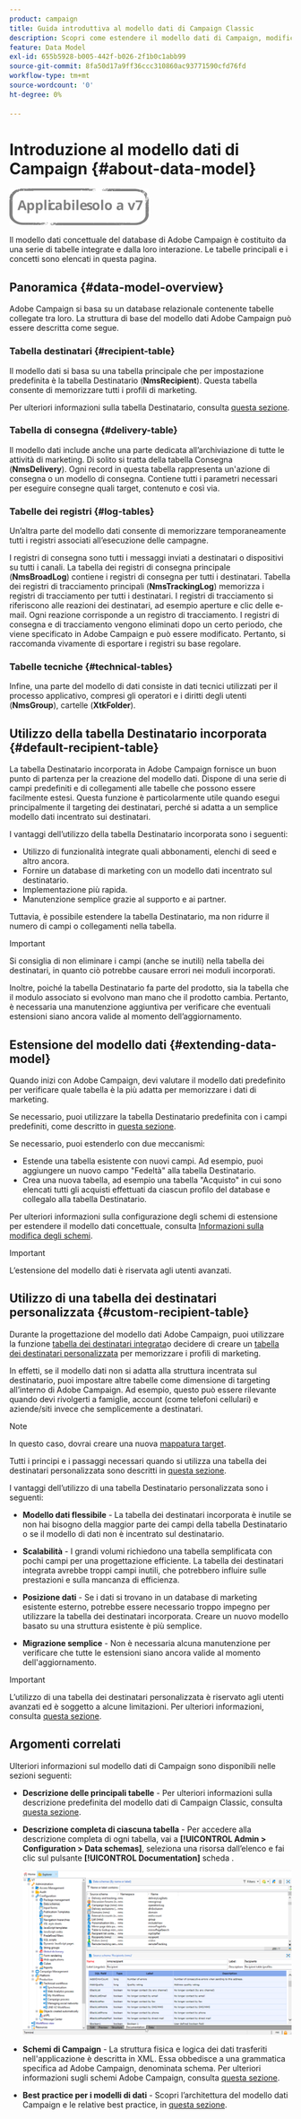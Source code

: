 ```yaml
---
product: campaign
title: Guida introduttiva al modello dati di Campaign Classic
description: Scopri come estendere il modello dati di Campaign, modificare gli schemi, utilizzare le API e altro ancora
feature: Data Model
exl-id: 655b5928-b005-442f-b026-2f1b0c1abb99
source-git-commit: 8fa50d17a9ff36ccc310860ac93771590cfd76fd
workflow-type: tm+mt
source-wordcount: '0'
ht-degree: 0%

---
```


# Introduzione al modello dati di Campaign {#about-data-model}

![](../../assets/v7-only.svg)

Il modello dati concettuale del database di Adobe Campaign è costituito da una serie di tabelle integrate e dalla loro interazione. Le tabelle principali e i concetti sono elencati in questa pagina.

## Panoramica {#data-model-overview}

Adobe Campaign si basa su un database relazionale contenente tabelle collegate tra loro. La struttura di base del modello dati Adobe Campaign può essere descritta come segue.

### Tabella destinatari {#recipient-table}

Il modello dati si basa su una tabella principale che per impostazione predefinita è la tabella Destinatario (**NmsRecipient**). Questa tabella consente di memorizzare tutti i profili di marketing.

Per ulteriori informazioni sulla tabella Destinatario, consulta [questa sezione](#default-recipient-table).

### Tabella di consegna {#delivery-table}

Il modello dati include anche una parte dedicata all’archiviazione di tutte le attività di marketing. Di solito si tratta della tabella Consegna (**NmsDelivery**). Ogni record in questa tabella rappresenta un&#39;azione di consegna o un modello di consegna. Contiene tutti i parametri necessari per eseguire consegne quali target, contenuto e così via.

### Tabelle dei registri {#log-tables}

Un’altra parte del modello dati consente di memorizzare temporaneamente tutti i registri associati all’esecuzione delle campagne.

I registri di consegna sono tutti i messaggi inviati a destinatari o dispositivi su tutti i canali. La tabella dei registri di consegna principale (**NmsBroadLog**) contiene i registri di consegna per tutti i destinatari.
Tabella dei registri di tracciamento principali (**NmsTrackingLog**) memorizza i registri di tracciamento per tutti i destinatari. I registri di tracciamento si riferiscono alle reazioni dei destinatari, ad esempio aperture e clic delle e-mail. Ogni reazione corrisponde a un registro di tracciamento.
I registri di consegna e di tracciamento vengono eliminati dopo un certo periodo, che viene specificato in Adobe Campaign e può essere modificato. Pertanto, si raccomanda vivamente di esportare i registri su base regolare.

### Tabelle tecniche {#technical-tables}

Infine, una parte del modello di dati consiste in dati tecnici utilizzati per il processo applicativo, compresi gli operatori e i diritti degli utenti (**NmsGroup**), cartelle (**XtkFolder**).

## Utilizzo della tabella Destinatario incorporata {#default-recipient-table}

La tabella Destinatario incorporata in Adobe Campaign fornisce un buon punto di partenza per la creazione del modello dati. Dispone di una serie di campi predefiniti e di collegamenti alle tabelle che possono essere facilmente estesi. Questa funzione è particolarmente utile quando esegui principalmente il targeting dei destinatari, perché si adatta a un semplice modello dati incentrato sui destinatari.

I vantaggi dell’utilizzo della tabella Destinatario incorporata sono i seguenti:

* Utilizzo di funzionalità integrate quali abbonamenti, elenchi di seed e altro ancora.
* Fornire un database di marketing con un modello dati incentrato sul destinatario.
* Implementazione più rapida.
* Manutenzione semplice grazie al supporto e ai partner.

Tuttavia, è possibile estendere la tabella Destinatario, ma non ridurre il numero di campi o collegamenti nella tabella.

>[!IMPORTANT]
>
>Si consiglia di non eliminare i campi (anche se inutili) nella tabella dei destinatari, in quanto ciò potrebbe causare errori nei moduli incorporati.

Inoltre, poiché la tabella Destinatario fa parte del prodotto, sia la tabella che il modulo associato si evolvono man mano che il prodotto cambia. Pertanto, è necessaria una manutenzione aggiuntiva per verificare che eventuali estensioni siano ancora valide al momento dell’aggiornamento.

## Estensione del modello dati {#extending-data-model}

Quando inizi con Adobe Campaign, devi valutare il modello dati predefinito per verificare quale tabella è la più adatta per memorizzare i dati di marketing.

Se necessario, puoi utilizzare la tabella Destinatario predefinita con i campi predefiniti, come descritto in [questa sezione](#default-recipient-table).

Se necessario, puoi estenderlo con due meccanismi:

* Estende una tabella esistente con nuovi campi. Ad esempio, puoi aggiungere un nuovo campo &quot;Fedeltà&quot; alla tabella Destinatario.
* Crea una nuova tabella, ad esempio una tabella &quot;Acquisto&quot; in cui sono elencati tutti gli acquisti effettuati da ciascun profilo del database e collegalo alla tabella Destinatario.

Per ulteriori informazioni sulla configurazione degli schemi di estensione per estendere il modello dati concettuale, consulta [Informazioni sulla modifica degli schemi](../../configuration/using/about-schema-edition.md).

>[!IMPORTANT]
>
>L’estensione del modello dati è riservata agli utenti avanzati.

## Utilizzo di una tabella dei destinatari personalizzata {#custom-recipient-table}

Durante la progettazione del modello dati Adobe Campaign, puoi utilizzare la funzione [tabella dei destinatari integrata](#default-recipient-table)o decidere di creare un [tabella dei destinatari personalizzata](../../configuration/using/about-custom-recipient-table.md) per memorizzare i profili di marketing.

In effetti, se il modello dati non si adatta alla struttura incentrata sul destinatario, puoi impostare altre tabelle come dimensione di targeting all’interno di Adobe Campaign. Ad esempio, questo può essere rilevante quando devi rivolgerti a famiglie, account (come telefoni cellulari) e aziende/siti invece che semplicemente a destinatari.

>[!NOTE]
>
>In questo caso, dovrai creare una nuova [mappatura target](../../configuration/using/target-mapping.md).

Tutti i principi e i passaggi necessari quando si utilizza una tabella dei destinatari personalizzata sono descritti in [questa sezione](../../configuration/using/about-custom-recipient-table.md).

I vantaggi dell’utilizzo di una tabella Destinatario personalizzata sono i seguenti:

* **Modello dati flessibile** - La tabella dei destinatari incorporata è inutile se non hai bisogno della maggior parte dei campi della tabella Destinatario o se il modello di dati non è incentrato sul destinatario.

* **Scalabilità** - I grandi volumi richiedono una tabella semplificata con pochi campi per una progettazione efficiente. La tabella dei destinatari integrata avrebbe troppi campi inutili, che potrebbero influire sulle prestazioni e sulla mancanza di efficienza.

* **Posizione dati** - Se i dati si trovano in un database di marketing esistente esterno, potrebbe essere necessario troppo impegno per utilizzare la tabella dei destinatari incorporata. Creare un nuovo modello basato su una struttura esistente è più semplice.

* **Migrazione semplice** - Non è necessaria alcuna manutenzione per verificare che tutte le estensioni siano ancora valide al momento dell&#39;aggiornamento.

>[!IMPORTANT]
>
>L’utilizzo di una tabella dei destinatari personalizzata è riservato agli utenti avanzati ed è soggetto a alcune limitazioni. Per ulteriori informazioni, consulta [questa sezione](../../configuration/using/about-custom-recipient-table.md).

## Argomenti correlati

Ulteriori informazioni sul modello dati di Campaign sono disponibili nelle sezioni seguenti:

* **Descrizione delle principali tabelle** - Per ulteriori informazioni sulla descrizione predefinita del modello dati di Campaign Classic, consulta [questa sezione](../../configuration/using/data-model-description.md).

* **Descrizione completa di ciascuna tabella** - Per accedere alla descrizione completa di ogni tabella, vai a **[!UICONTROL Admin > Configuration > Data schemas]**, seleziona una risorsa dall’elenco e fai clic sul pulsante **[!UICONTROL Documentation]** scheda .

   ![](assets/data-model_documentation-tab.png)


* **Schemi di Campaign** - La struttura fisica e logica dei dati trasferiti nell&#39;applicazione è descritta in XML. Essa obbedisce a una grammatica specifica ad Adobe Campaign, denominata schema. Per ulteriori informazioni sugli schemi Adobe Campaign, consulta [questa sezione](../../configuration/using/about-schema-reference.md).

* **Best practice per i modelli di dati** - Scopri l’architettura del modello dati Campaign e le relative best practice, in [questa sezione](../../configuration/using/data-model-best-practices.md#data-model-architecture).
